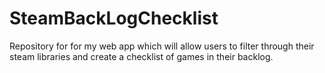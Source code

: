 # SteamBackLogChecklist
Repository for for my web app which will allow users to filter through their steam libraries and create a checklist of games in their backlog.
